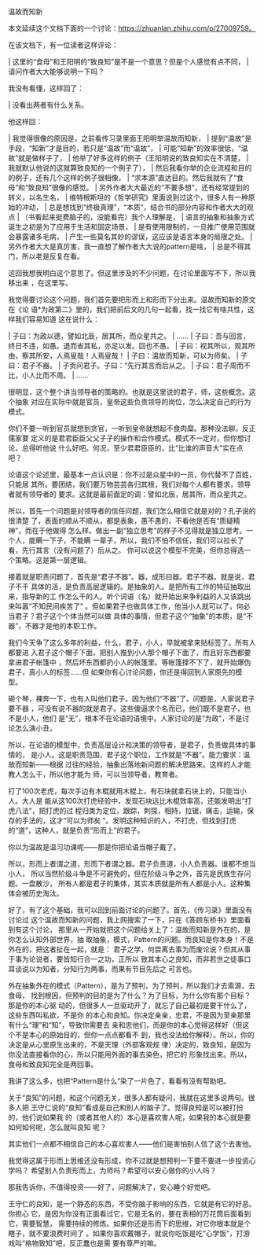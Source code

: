 温故而知新

本文延续这个文档下面的一个讨论：https://zhuanlan.zhihu.com/p/27009759。

在该文档下，有一位读者这样评论：

  | 这里的“食母”和王阳明的“致良知”是不是一个意思？但是个人感觉有点不同，
  | 请问作者大大能够说明一下吗？

我没有看懂，这样回了：

  | 没看出两者有什么关系。

他这样回：

  | 我觉得很像的原因是，之前看传习录里面王阳明举温故而知新，
  | 提到“温故”是手段，“知新”才是目的，若只是“温故”而“温故”，
  | 可能“知新”的效率很低，“温故”就是做样子了，
  | 他举了好多这样的例子（王阳明说的致良知实在不清楚，
  | 我就默认他说的这就算致良知的一个例子了），
  | 然后我看你举的企业流程和目的的例子，还有几个这样的例子很相像，
  | “求本源”直达目的。然后我就有了“食母”和“致良知”很像的感觉。
  | 另外作者大大最近的“不要多想”，还有经常提到的转义，以名生名，
  | 维特根斯坦的《哲学研究》里面说到过这个，很多人有一种原始的冲动，
  | 总是想找到“终极真理”，“本质”，结合书的部分内容和作者大大的观点
  | （书看起来挺费脑子的，没能看完）我个人理解是，
  | 语言的抽象和抽象方式诞生之初是为了应用于生活和固定场景，
  | 是有使用限制的，一旦推广使用范围就会暴露诸多毛病，
  | 产生一些莫名其妙的谬误，这应该是语言本身的局限之处。
  | 另外作者大大是真厉害，我一直想了解作者大大说的pattern是啥，
  | 总是不得其门，所以老是反复在看。

这回我想我明白这个意思了。但这里涉及的不少问题，在讨论里面写不下，所以我移出来
，在这里写。

我觉得要讨论这个问题，我们首先要把形而上和形而下分出来。温故而知新的原文在《论
语*为政第二》里的，我们把前后文的几句一起看，找一找它有啥共性，这样我们容易知道
这在说什么：

  | 子曰：为政以德，譬如北辰，居其所，而众星共之。
  | ……
  | 子曰：吾与回言，终日不违，如愚。退而省其私，亦足以发。回也不愚。
  | 子曰：视其所以，观其所由，察其所安，人焉叟哉！人焉叟哉！
  | 子曰：温故而知新，可以为师矣。
  | 子曰：君子不器。
  | 子贡问君子。子曰：“先行其言而后从之。
  | 子曰：君子周而不比，小人比而不周。
  | ……

很明显，这个整个讲当领导者的策略的。也就是这里说的君子，师，这些概念。这个抽象
对应在实际中就是官员，皇帝这些负责领导的岗位，怎么决定自己的行为模式。

你们不要一听到官员就想到贪官，一听到皇帝就想起不食肉糜。那种没法聊。反正儒家要
定义的是君君臣臣父父子子的操作和合作模式。模式不一定对，但你想讨论，总得听他说
什么好吧。何况，至少君君臣臣的，比“比谁的声音大”实在点吧？

论语这个论述里，最基本一点认识是：你不过是众星中的一员，你代替不了百姓，只能居
其所。要团结，我们要万物芸芸各归其根，我们对每个人都有要求，领导者就有领导者的
要求。这就是最前面定的调：譬如北辰，居其所，而众星共之。

所以，首先一个问题是对领导者的信任问题，我们怎么相信它就是对的？孔子说的很清楚
了，表面的顺从不顺从，都是表象，愚不愚的，不看他是否有“质疑精神”，而在于他做得
怎么样。做出一副“独立思考”的样子不见得就是独立思考。一个人，能瞒一下子，不能瞒
一辈子，所以，我们不怕不信任，我们可以拉长了看，先行其言（没有问题了）后从之。
你可以说这个模型不完美，但你总得选一个策略。这是第一层逻辑。

接着就是职责问题了，首先是“君子不器”。器，成形曰器。君子不器。就是说，君子不干
具体的活，是负责高层逻辑的。是抽象的人。是把所有工作的特征抽取出来，指导新的工
作怎么干的人。听个词语（名）就开始出来争利益的人又该跳出来叫嚣“不知民间疾苦了”
。但如果君子也做具体工作，他当小人就可以了，何必当君子？君子这个个体当然可以做
具体的事情，但君子这个“抽象”的本质，是“不器”，不器才是他的本职工作。

我们今天争了这么多年的利益，什么，君子，小人，早就被拿来贴标签了。所有人都要进
入君子这个帽子下面，把别人推到小人那个帽子下面了，而且好东西都要拿进君子帐篷中
，然后坏东西都扔小人的帐篷里。等帐篷撑不下了，就开始爆伪君子，真小人的标签……但
如果你有心讨论问题，你还是得回到人家原先的模型。

砸个琴，裸奔一下，也有人叫他们君子。因为他们“不器”了。问题是，人家说君子要不器
，可没有说不器的就是君子。这些傻逼求个名而已，他们既不是君子，也不是小人，他们
是“无”，根本不在论语的语境中。人家讨论的是“为政”，不是讨论怎么演小丑。

所以，在论语的模型中，负责高层设计和决策的领导者，是君子，负责做具体的事情的，
是小人。这是职责范围，君子这个职位，工作就是“不器”。能力要求：温故而知新——根据
过往的经验，抽象出落地新问题的解决思路来。这样的人才能教人怎么干，所以他才能为
师，可以当领导者，教育者。

打了100次老虎，每次手边有木棍就用木棍上，有石块就拿石块上的，只能当小人。大人是
能从这100次打虎经验中，发现石块远比木棍效率高，还能发明出“打虎八法”，把打虎的过
程归类为定位，跟踪，刺探，相持，拉锯，痛击，运输，保存的手法的，这才“可以为师矣
”。发明这种知识的人，不打虎，但找到打虎的“道”，这种人，就是负责“形而上”的君子。

你以为温故是温习功课呢——那是你把论语当帽子戴了。

所以，形而上者谓之道，形而下者谓之器。君子负责道，小人负责器。谁都不想当小人，
所以当然阶级斗争是不可避免的，但在阶级斗争之外，首先是民族生存问题。一盘散沙，
所有人都是君子的集体，其实本质就是所有人都是小人。这种集体会被历史淘汰。

好了，有了这个基础，我可以回到前面讨论的问题了。首先，《传习录》里面没有讨论过
这个温故而知新的问题，我上网搜索了一下，只在《答顾东桥书》里面看到有这个讨论，
那里从一开始就把这个问题给关上了：温故而知新是外在的，是你怎么认知外部世界，抽
取抽象，模式，Pattern的问题。而良知是你本身！不是外在的，把这者扯在一起，就是：
君子之学，何尝离去事为而废论说？但其从事于事为论说者，要皆知行合一之功，正所以
致其本心之良知，而非若世之徒事口耳谈说以为知者，分知行为两事，而果有节目先后之
可言也。

外在抽象外在的模式（Pattern），是为了预判，为了预判，所以我们才去索源，去食母，
找到根因，但预判的目的是为了什么？为了目标，为什么你有那个目标？那是你的本心驱
动的，但很多人一旦驱动开了，就忘了自己最初是要干什么了，这些东西叫私欲，不是你
的本心和良知。你决定亲亲，忠君，不是因为至亲那里有什么“理”和“知”，导致你需要去
亲和忠他们，而是你的本心觉得这样好（但这个不是本心的原始目的，但你一点点都看不
到，我也没法给你解释）。所以，你的决定是从心里原生出来的，不是天理（外部客观规
律）决定的，致良知，是因为你没法直接看你的心，所以只能用外面的事去染色，把它的
形象找出来。所以，食母和致良知完全是两回事。

我讲了这么多，也把“Pattern是什么”染了一片色了，看看有没有帮助吧。

关于“良知”的问题，和这个问题无关，很多人都有疑问，我就在这里多说两句。很多人把
王守仁说的“良知”看成是自己和别人的脑子了。觉得良知是可以被打扮的，他们说如果我
的（或者其他人的）本心是喜欢害人呢，如果我的本心就是要如何如何呢，怎么就叫良知
呢？

其实他们一点都不相信自己的本心喜欢害人——他们是害怕别人信了这个去害他。

我觉得这属于形而上思维还没有形成，你不过就是想预判一下要不要进一步投资心学吗？
希望别人负责形而上，为师吗？希望可以安心做你的小人吗？

那我告诉你，不值得投资——好了，问题解决了，安心睡个好觉吧。

王守仁的良知，是一个静态的东西，不受你脑子影响的东西，它就是有它的好恶。你担心
它，是因为你没有正面看过它，它是无名的，要在表相的万花筒后面看到它，需要智慧，
需要持续的修炼。如果你还是形而下的思维，对它你根本就是个瞎子，就不要浪费时间了
。如果你喜欢戴帽子，就说你吃饭是吃“心学饭”，打游戏叫“格物致知”吧，反正蠢也是需
要有尊严的嘛。
